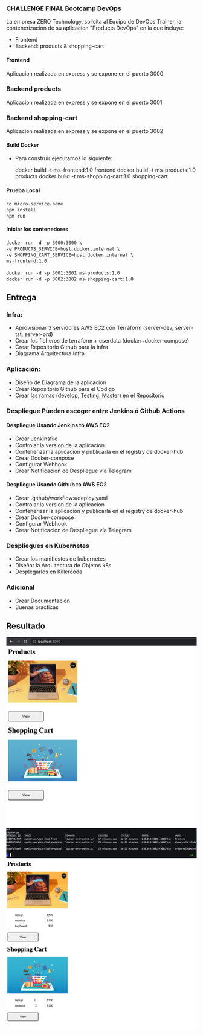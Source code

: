 ### CHALLENGE FINAL Bootcamp DevOps

La empresa ZERO Technology, solicita al Equipo de DevOps Trainer, la contenerizacion de su aplicacion "Products DevOps" en la que incluye:

- Frontend
- Backend: products & shopping-cart

#### Frontend
Aplicacion realizada en express y se expone en el puerto 3000

### Backend products
Aplicacion realizada en express y se expone en el puerto 3001

### Backend shopping-cart
Aplicacion realizada en express y se expone en el puerto 3002


#### Build Docker 
- Para construir ejecutamos lo siguiente:

    docker build -t ms-frontend:1.0 frontend
    docker build -t ms-products:1.0 products
    docker build -t ms-shopping-cart:1.0 shopping-cart

#### Prueba Local
    cd micro-service-name 
    npm install
    npm run
    

#### Iniciar los contenedores 
    docker run -d -p 3000:3000 \
    -e PRODUCTS_SERVICE=host.docker.internal \
    -e SHOPPING_CART_SERVICE=host.docker.internal \
    ms-frontend:1.0

    docker run -d -p 3001:3001 ms-products:1.0
    docker run -d -p 3002:3002 ms-shopping-cart:1.0

## Entrega

### Infra:
- Aprovisionar 3 servidores AWS EC2 con Terraform (server-dev, server-tst, server-prd)
- Crear los ficheros de terraform + userdata (docker+docker-compose)
- Crear Repositorio Github para la infra
- Diagrama Arquitectura Infra 

### Aplicación:
- Diseño de Diagrama de la aplicacion
- Crear Repositorio Github para el Codigo
- Crear las ramas (develop, Testing, Master) en el Repositorio

### Despliegue Pueden escoger entre Jenkins ó Github Actions

#### Despliegue Usando Jenkins to AWS EC2 
- Crear Jenkinsfile
- Controlar la version de la aplicacion
- Contenerizar la aplicacion y publicarla en el registry de docker-hub
- Crear Docker-compose 
- Configurar Webhook
- Crear Notificacion de Despliegue vía Telegram

#### Despliegue Usando Github to AWS EC2 
- Crear .github/workflows/deploy.yaml
- Controlar la version de la aplicacion
- Contenerizar la aplicacion y publicarla en el registry de docker-hub
- Crear Docker-compose 
- Configurar Webhook
- Crear Notificacion de Despliegue vía Telegram


### Despliegues en Kubernetes

- Crear los manifiestos de kubernetes
- Diseñar la Arquitectura de Objetos k8s
- Desplegarlos en Killercoda 

### Adicional 
- Crear Documentación
- Buenas practicas

## Resultado

![](docs/1.png)
![](docs/2.png)
![](docs/3.png)
